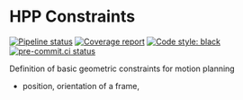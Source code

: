 # HPP Constraints

[![Pipeline status](https://gitlab.laas.fr/humanoid-path-planner/hpp-constraints/badges/master/pipeline.svg)](https://gitlab.laas.fr/humanoid-path-planner/hpp-constraints/commits/master)
[![Coverage report](https://gitlab.laas.fr/humanoid-path-planner/hpp-constraints/badges/master/coverage.svg?job=doc-coverage)](https://gepettoweb.laas.fr/doc/humanoid-path-planner/hpp-constraints/master/coverage/)
[![Code style: black](https://img.shields.io/badge/code%20style-black-000000.svg)](https://github.com/psf/black)
[![pre-commit.ci status](https://results.pre-commit.ci/badge/github/humanoid-path-planner/hpp-constraints/master.svg)](https://results.pre-commit.ci/latest/github/humanoid-path-planner/hpp-constraints)

Definition of basic geometric constraints for motion planning
  - position, orientation of a frame,
